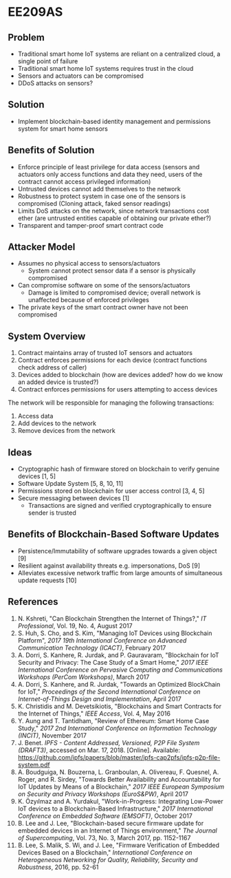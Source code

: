 # EE209AS

## Problem
* Traditional smart home IoT systems are reliant on a centralized cloud, a single point of failure
* Traditional smart home IoT systems requires trust in the cloud
* Sensors and actuators can be compromised
* DDoS attacks on sensors?

## Solution
* Implement blockchain-based identity management and permissions system for smart home sensors

## Benefits of Solution
* Enforce principle of least privilege for data access (sensors and actuators only access functions and data they need, users of the contract cannot access privileged information)
* Untrusted devices cannot add themselves to the network
* Robustness to protect system in case one of the sensors is compromised (Cloning attack, faked sensor readings)
* Limits DoS attacks on the network, since network transactions cost ether (are untrusted entities capable of obtaining our private ether?)
* Transparent and tamper-proof smart contract code

## Attacker Model
* Assumes no physical access to sensors/actuators
	* System cannot protect sensor data if a sensor is physically compromised
* Can compromise software on some of the sensors/actuators
	* Damage is limited to compromised device; overall network is unaffected because of enforced privileges
* The private keys of the smart contract owner have not been compromised

## System Overview
1. Contract maintains array of trusted IoT sensors and actuators
2. Contract enforces permissions for each device (contract functions check address of caller)
3. Devices added to blockchain (how are devices added? how do we know an added device is trusted?)
4. Contract enforces permissions for users attempting to access devices

The network will be responsible for managing the following transactions:
1. Access data
2. Add devices to the network
3. Remove devices from the network

## Ideas
* Cryptographic hash of firmware stored on blockchain to verify genuine devices [1, 5]
* Software Update System [5, 8, 10, 11]
* Permissions stored on blockchain for user access control [3, 4, 5]
* Secure messaging between devices [1]
	* Transactions are signed and verified cryptographically to ensure sender is trusted
	
## Benefits of Blockchain-Based Software Updates
* Persistence/Immutability of software upgrades towards a given object [9]
* Resilient against availability threats e.g. impersonations, DoS [9]
* Alleviates excessive network traffic from large amounts of simultaneous update requests [10]

## References
1. N. Kshreti, "Can Blockchain Strengthen the Internet of Things?," _IT Professional_, Vol. 19, No. 4, August 2017
2. S. Huh, S. Cho, and S. Kim, "Managing IoT Devices using Blockchain Platform", _2017 19th International Conference on Advanced Communication Technology (ICACT)_, February 2017
3. A. Dorri, S. Kanhere, R. Jurdak, and P. Gauravaram, "Blockchain for IoT Security and Privacy: The Case Study of a Smart Home," _2017 IEEE International Conference on Pervasive Computing and Communications Workshops (PerCom Workshops)_, March 2017
4. A. Dorri, S. Kanhere, and R. Jurdak, "Towards an Optimized BlockChain for IoT," _Proceedings of the Second International Conference on Internet-of-Things Design and Implementation_, April 2017
5. K. Christidis and M. Devetsikiotis, "Blockchains and Smart Contracts for the Internet of Things," _IEEE Access_, Vol. 4, May 2016
6. Y. Aung and T. Tantidham, "Review of Ethereum: Smart Home Case Study," _2017 2nd International Conference on Information Technology (INCIT)_, November 2017
7. J. Benet. _IPFS - Content Addressed, Versioned, P2P File System (DRAFT3)_, accessed on Mar. 17, 2018. [Online]. Available: https://github.com/ipfs/papers/blob/master/ipfs-cap2pfs/ipfs-p2p-file-system.pdf
8. A. Boudguiga, N. Bouzerna, L. Granboulan, A. Olivereau, F. Quesnel, A. Roger, and R. Sirdey, "Towards Better Availability and Accountability for IoT Updates by Means of a Blockchain," _2017 IEEE European Symposium on Security and Privacy Workshops (EuroS&PW)_, April 2017
9. K. Özyılmaz and A. Yurdakul, "Work-in-Progress: Integrating Low-Power IoT devices to a Blockchain-Based Infrastructure," _2017 International Conference on Embedded Software (EMSOFT)_, October 2017
10. B. Lee and J. Lee, "Blockchain-based secure firmware update for embedded devices in an Internet of Things environment," _The Journal of Supercomputing_, Vol. 73, No. 3, March 2017, pp. 1152-1167
11. B. Lee, S. Malik, S. Wi, and J. Lee, "Firmware Verification of Embedded Devices Based on a Blockchain," _International Conference on Heterogeneous Networking for Quality, Reliability, Security and Robustness_, 2016, pp. 52-61

